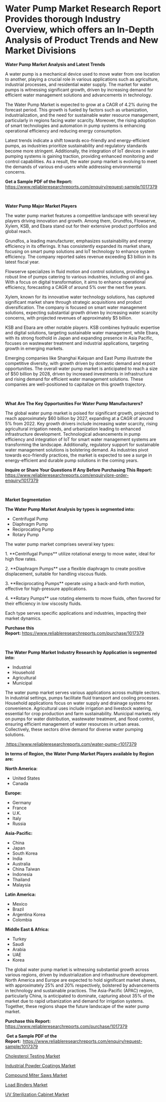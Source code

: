 <p><h1>Water Pump Market Research Report Provides thorough Industry Overview, which offers an In-Depth Analysis of Product Trends and New Market Divisions</h1></p><p><strong>Water Pump Market Analysis and Latest Trends</strong></p>
<p><p>A water pump is a mechanical device used to move water from one location to another, playing a crucial role in various applications such as agriculture, industrial processes, and residential water supply. The market for water pumps is witnessing significant growth, driven by increasing demand for efficient water management solutions and advancements in technology.</p><p>The Water Pump Market is expected to grow at a CAGR of 4.2% during the forecast period. This growth is fueled by factors such as urbanization, industrialization, and the need for sustainable water resource management, particularly in regions facing water scarcity. Moreover, the rising adoption of smart technologies and automation in pump systems is enhancing operational efficiency and reducing energy consumption.</p><p>Latest trends indicate a shift towards eco-friendly and energy-efficient pumps, as industries prioritize sustainability and regulatory standards become more stringent. Additionally, the integration of IoT devices in water pumping systems is gaining traction, providing enhanced monitoring and control capabilities. As a result, the water pump market is evolving to meet the demands of various end-users while addressing environmental concerns.</p></p>
<p><strong>Get a Sample PDF of the Report:&nbsp;</strong> <a href="https://www.reliableresearchreports.com/enquiry/request-sample/1017379">https://www.reliableresearchreports.com/enquiry/request-sample/1017379</a></p>
<p>&nbsp;</p>
<p><strong>Water Pump Major Market Players</strong></p>
<p><p>The water pump market features a competitive landscape with several key players driving innovation and growth. Among them, Grundfos, Flowserve, Xylem, KSB, and Ebara stand out for their extensive product portfolios and global reach.</p><p>Grundfos, a leading manufacturer, emphasizes sustainability and energy efficiency in its offerings. It has consistently expanded its market share, focusing on smart pump solutions and IoT technology to enhance system efficiency. The company reported sales revenue exceeding $3 billion in its latest fiscal year.</p><p>Flowserve specializes in fluid motion and control solutions, providing a robust line of pumps catering to various industries, including oil and gas. With a focus on digital transformation, it aims to enhance operational efficiency, forecasting a CAGR of around 5% over the next five years.</p><p>Xylem, known for its innovative water technology solutions, has captured significant market share through strategic acquisitions and product diversification. The company is focused on smart water management solutions, expecting substantial growth driven by increasing water scarcity concerns, with projected revenues of approximately $5 billion.</p><p>KSB and Ebara are other notable players. KSB combines hydraulic expertise and digital solutions, targeting sustainable water management, while Ebara, with its strong foothold in Japan and expanding presence in Asia Pacific, focuses on wastewater treatment and industrial applications, targeting growth in emerging markets.</p><p>Emerging companies like Shanghai Kaiquan and East Pump illustrate the competitive diversity, with growth driven by domestic demand and export opportunities. The overall water pump market is anticipated to reach a size of $50 billion by 2028, driven by increased investments in infrastructure and rising demand for efficient water management solutions. These companies are well-positioned to capitalize on this growth trajectory.</p></p>
<p>&nbsp;</p>
<p><strong>What Are The Key Opportunities For Water Pump Manufacturers?</strong></p>
<p><p>The global water pump market is poised for significant growth, projected to reach approximately $60 billion by 2027, expanding at a CAGR of around 5% from 2022. Key growth drivers include increasing water scarcity, rising agricultural irrigation needs, and urbanization leading to enhanced infrastructure development. Technological advancements in pump efficiency and integration of IoT for smart water management systems are transforming the landscape. Additionally, regulatory support for sustainable water management solutions is bolstering demand. As industries pivot towards eco-friendly practices, the market is expected to see a surge in energy-efficient and durable pump solutions in the coming years.</p></p>
<p><strong>Inquire or Share Your Questions If Any Before Purchasing This Report:</strong> <a href="https://www.reliableresearchreports.com/enquiry/pre-order-enquiry/1017379">https://www.reliableresearchreports.com/enquiry/pre-order-enquiry/1017379</a></p>
<p>&nbsp;</p>
<p><strong>Market Segmentation</strong></p>
<p><strong>The Water Pump Market Analysis by types is segmented into:</strong></p>
<p><ul><li>Centrifugal Pump</li><li>Diaphragm Pump</li><li>Reciprocating Pump</li><li>Rotary Pump</li></ul></p>
<p><p>The water pump market comprises several key types: </p><p>1. **Centrifugal Pumps** utilize rotational energy to move water, ideal for high flow rates.  </p><p>2. **Diaphragm Pumps** use a flexible diaphragm to create positive displacement, suitable for handling viscous fluids.  </p><p>3. **Reciprocating Pumps** operate using a back-and-forth motion, effective for high-pressure applications.  </p><p>4. **Rotary Pumps** use rotating elements to move fluids, often favored for their efficiency in low viscosity fluids. </p><p>Each type serves specific applications and industries, impacting their market dynamics.</p></p>
<p><strong>Purchase this Report:&nbsp;</strong><a href="https://www.reliableresearchreports.com/purchase/1017379">https://www.reliableresearchreports.com/purchase/1017379</a></p>
<p>&nbsp;</p>
<p><strong>The Water Pump Market Industry Research by Application is segmented into:</strong></p>
<p><ul><li>Industrial</li><li>Household</li><li>Agricultural</li><li>Municipal</li></ul></p>
<p><p>The water pump market serves various applications across multiple sectors. In industrial settings, pumps facilitate fluid transport and cooling processes. Household applications focus on water supply and drainage systems for convenience. Agricultural uses include irrigation and livestock watering, essential for crop production and farm sustainability. Municipal markets rely on pumps for water distribution, wastewater treatment, and flood control, ensuring efficient management of water resources in urban areas. Collectively, these sectors drive demand for diverse water pumping solutions.</p></p>
<p><a href="https://www.reliableresearchreports.com/water-pump-r1017379">&nbsp;https://www.reliableresearchreports.com/water-pump-r1017379</a></p>
<p><strong>In terms of Region, the Water Pump Market Players available by Region are:</strong></p>
<p>
    <p> <strong> North America: </strong>
        <ul>
            <li>United States</li>
            <li>Canada</li>
        </ul>
        </p> 
    <p> <strong> Europe: </strong>
        <ul>
            <li>Germany</li>
            <li>France</li>
            <li>U.K.</li>
            <li>Italy</li>
            <li>Russia</li>
        </ul>
        </p> 
    <p> <strong> Asia-Pacific: </strong>
        <ul>
            <li>China</li>
            <li>Japan</li>
            <li>South Korea</li>
            <li>India</li>
            <li>Australia</li>
            <li>China Taiwan</li>
            <li>Indonesia</li>
            <li>Thailand</li>
            <li>Malaysia</li>
        </ul>
        </p> 
    <p> <strong> Latin America: </strong>
        <ul>
            <li>Mexico</li>
            <li>Brazil</li>
            <li>Argentina Korea</li>
            <li>Colombia</li>
        </ul>
        </p> 
    <p> <strong> Middle East & Africa: </strong>
        <ul>
            <li>Turkey</li>
            <li>Saudi</li>
            <li>Arabia</li>
            <li>UAE</li>
            <li>Korea</li>
        </ul>
    </p>
    </p>
<p><p>The global water pump market is witnessing substantial growth across various regions, driven by industrialization and infrastructure development. North America and Europe are expected to hold significant market shares, with approximately 25% and 20% respectively, bolstered by advancements in technology and sustainable practices. The Asia-Pacific (APAC) region, particularly China, is anticipated to dominate, capturing about 35% of the market due to rapid urbanization and demand for irrigation systems. Together, these regions shape the future landscape of the water pump market.</p></p>
<p><strong>Purchase this Report: </strong><a href="https://www.reliableresearchreports.com/purchase/1017379">https://www.reliableresearchreports.com/purchase/1017379</a></p>
<p>&nbsp;<strong>Get a Sample PDF of the Report:&nbsp;&nbsp;</strong><a href="https://www.reliableresearchreports.com/enquiry/request-sample/1017379">https://www.reliableresearchreports.com/enquiry/request-sample/1017379</a></p>
<p><strong></strong></p>
<p><p><a href="https://github.com/arionmp/Market-Research-Report-List-5/blob/main/cholesterol-testing-market.md">Cholesterol Testing Market</a></p><p><a href="https://issuu.com/reportprime-2/docs/industrial-powder-coatings-market-s_c54d7a10f7fa6e">Industrial Powder Coatings Market</a></p><p><a href="https://medium.com/@shanypaucek/the-market-for-compound-miter-saws-market-is-examined-in-this-report-along-with-the-factors-that-6e8488854455">Compound Miter Saws Market</a></p><p><a href="https://medium.com/@shanypaucek/the-market-for-load-binders-market-is-examined-in-this-report-along-with-the-factors-that-are-5556fb7836a2">Load Binders Market</a></p><p><a href="https://www.linkedin.com/pulse/uv-sterilization-cabinet-market-size-share-growth-analysis-lw10e?trackingId=Mxf4eNABSE24Cjqcowb1cg%3D%3D">UV Sterilization Cabinet Market</a></p></p>